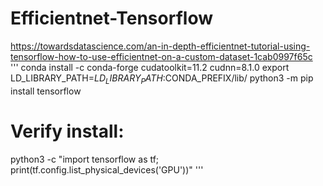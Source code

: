 # Efficientnet-Tensorflow
https://towardsdatascience.com/an-in-depth-efficientnet-tutorial-using-tensorflow-how-to-use-efficientnet-on-a-custom-dataset-1cab0997f65c <br/>
'''
conda install -c conda-forge cudatoolkit=11.2 cudnn=8.1.0
export LD_LIBRARY_PATH=$LD_LIBRARY_PATH:$CONDA_PREFIX/lib/
python3 -m pip install tensorflow
# Verify install:
python3 -c "import tensorflow as tf; print(tf.config.list_physical_devices('GPU'))"
'''
